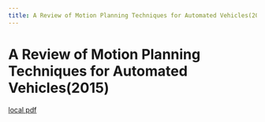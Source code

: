 ```yaml
---
title: A Review of Motion Planning Techniques for Automated Vehicles(2015)
---
```


# A Review of Motion Planning Techniques for Automated Vehicles(2015)

[local pdf](../../../pdfs/2015-A%20Review%20of%20Motion%20Planning%20Techniques%20for%20Automated%20Vehicles.pdf)
